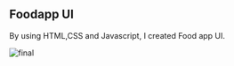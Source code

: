 ## Foodapp UI
By using HTML,CSS and Javascript, I created Food app UI.


![final](https://github.com/Ramya-shree-au9/Food-app-ui/blob/master/Foodapp_ui.gif)